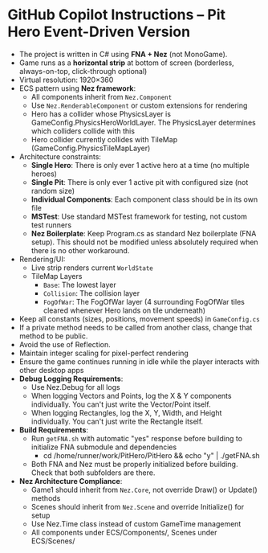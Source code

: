 # GitHub Copilot Instructions – Pit Hero Event-Driven Version

- The project is written in C# using **FNA + Nez** (not MonoGame).
- Game runs as a **horizontal strip** at bottom of screen (borderless, always-on-top, click-through optional)
- Virtual resolution: 1920×360
- ECS pattern using **Nez framework**:
  - All components inherit from `Nez.Component`
  - Use `Nez.RenderableComponent` or custom extensions for rendering
  - Hero has a collider whose PhysicsLayer is GameConfig.PhysicsHeroWorldLayer.  The PhysicsLayer determines which colliders collide with this
  - Hero collider currently collides with TileMap (GameConfig.PhysicsTileMapLayer)
- Architecture constraints:
  - **Single Hero**: There is only ever 1 active hero at a time (no multiple heroes)
  - **Single Pit**: There is only ever 1 active pit with configured size (not random size)
  - **Individual Components**: Each component class should be in its own file
  - **MSTest**: Use standard MSTest framework for testing, not custom test runners
  - **Nez Boilerplate**: Keep Program.cs as standard Nez boilerplate (FNA setup).  This should not be modified unless absolutely required when there is no other workaround.
- Rendering/UI:
  - Live strip renders current `WorldState`
  - TileMap Layers
    - `Base`: The lowest layer
    - `Collision`: The collision layer	
	- `FogOfWar`: The FogOfWar layer (4 surrounding FogOfWar tiles cleared whenever Hero lands on tile underneath)
- Keep all constants (sizes, positions, movement speeds) in `GameConfig.cs`
- If a private method needs to be called from another class, change that method to be public.
- Avoid the use of Reflection.
- Maintain integer scaling for pixel-perfect rendering
- Ensure the game continues running in idle while the player interacts with other desktop apps
- **Debug Logging Requirements**:
  - Use Nez.Debug for all logs
  - When logging Vectors and Points, log the X & Y components individually.  You can't just write the Vector/Point itself.
  - When logging Rectangles, log the X, Y, Width, and Height individually.  You can't just write the Rectangle itself.
- **Build Requirements**: 
  - Run `getFNA.sh` with automatic "yes" response before building to initialize FNA submodule and dependencies
    - cd /home/runner/work/PitHero/PitHero && echo "y" | ./getFNA.sh
  - Both FNA and Nez must be properly initialized before building.  Check that both subfolders are there.
- **Nez Architecture Compliance**:
  - Game1 should inherit from `Nez.Core`, not override Draw() or Update() methods
  - Scenes should inherit from `Nez.Scene` and override Initialize() for setup
  - Use Nez.Time class instead of custom GameTime management
  - All components under ECS/Components/, Scenes under ECS/Scenes/

